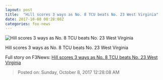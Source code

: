 ```yaml
---
layout: post
title:  "Hill scores 3 ways as No. 8 TCU beats No. 23 West Virginia"
date: 2017-10-08 00:28:08Z
categories: fox-news
---
```


![Hill scores 3 ways as No. 8 TCU beats No. 23 West Virginia](http://www.foxnews.com/content/dam/fox-news/logo/og-fn-foxnews.jpg)

Hill scores 3 ways as No. 8 TCU beats No. 23 West Virginia


Full story on F3News: [Hill scores 3 ways as No. 8 TCU beats No. 23 West Virginia](http://www.f3nws.com/n/qMj2H)

> Posted on: Sunday, October 8, 2017 12:28:08 AM
